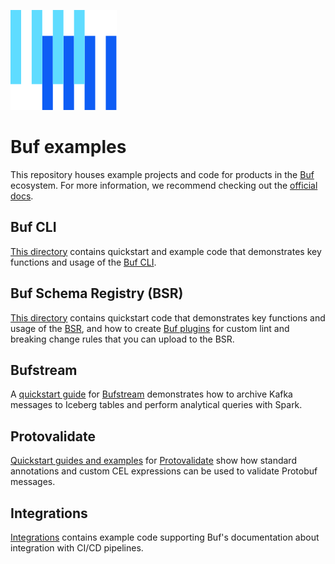 ![The Buf logo](https://raw.githubusercontent.com/bufbuild/buf-examples/main/.github/buf-logo.svg)

# Buf examples

This repository houses example projects and code for products in the [Buf][buf] ecosystem. For more information, we recommend checking out the [official docs][docs].

## Buf CLI

[This directory](./cli) contains quickstart and example code that demonstrates key functions and usage of the [Buf CLI](https://github.com/bufbuild/buf).

## Buf Schema Registry (BSR)

[This directory](./bsr) contains quickstart code that demonstrates key functions and usage of the [BSR][bsr], and how to create [Buf plugins][plugins] for custom lint and breaking change rules that you can upload to the BSR.

## Bufstream

A [quickstart guide](bufstream/iceberg-quickstart) for [Bufstream][bufstream] demonstrates how to archive Kafka messages to Iceberg tables and perform analytical queries with Spark.

## Protovalidate

[Quickstart guides and examples](./protovalidate) for [Protovalidate][protovalidate] show how standard annotations and custom CEL expressions can be used to validate Protobuf messages.

## Integrations

[Integrations](./integrations) contains example code supporting Buf's documentation about integration with CI/CD pipelines.

[bsr-docs]: https://buf.build/docs/bsr/
[bsr]: https://buf.build
[buf]: https://github.com/bufbuild
[bufstream]: https://buf.build/docs/bufstream/
[cli-docs]: https://buf.build/docs/cli/
[docs]: https://buf.build/docs
[plugins]: https://buf.build/docs/cli/buf-plugins/overview/
[protovalidate]: https://buf.build/docs/protovalidate/
